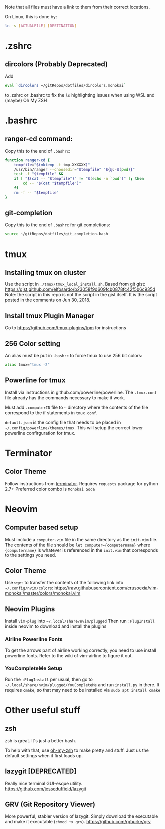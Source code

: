 Note that all files must have a link to them from their correct locations.

On Linux, this is done by:

```bash
ln -s [ACTUALFILE] [DESTINATION]
```
# .zshrc

## dircolors (Probably Deprecated)
 
Add
```bash
eval `dircolors ~/gitRepos/dotfiles/dircolors.monokai`
```
to .zshrc or .bashrc to fix the `ls` highlighting issues when using WSL and (maybe) Oh My ZSH 

# .bashrc

## ranger-cd command:
Copy this to the end of `.bashrc`:
```bash
function ranger-cd {
    tempfile="$(mktemp -t tmp.XXXXXX)"
    /usr/bin/ranger --choosedir="$tempfile" "${@:-$(pwd)}"
    test -f "$tempfile" &&
    if [ "$(cat -- "$tempfile")" != "$(echo -n `pwd`)" ]; then
        cd -- "$(cat "$tempfile")"
    fi
    rm -f -- "$tempfile"
}
```
## git-completion

Copy this to the end of `.bashrc` for git completions:

```bash
source ~/gitRepos/dotfiles/git_completion.bash
```

# tmux

## Installing tmux on cluster
Use the script in `./tmux/tmux_local_install.sh`. Based from git gist: https://gist.github.com/elfosardo/b23058f9d609fcb0878fc42f5b6c935d
Note: the script in this repo is not the script in the gist itself. It is the script posted in the comments on Jun 30, 2018.

## Install tmux Plugin Manager
Go to https://github.com/tmux-plugins/tpm for instructions

## 256 Color setting
An alias must be put in `.bashrc` to force tmux to use 256 bit colors:

```bash
alias tmux="tmux -2"
```
## Powerline for tmux
Install via instructions in github.com/powerline/powerline. The `.tmux.conf` file already has the commands necessary to make it work.

Must add `.computerID` file to `~` directory where the contents of the file correspond to the if statements in `tmux.conf`.

`default.json` is the config file that needs to be placed in `~/.config/powerline/themes/tmux`. This will setup the correct lower powerline confirguration for tmux.

# Terminator

## Color Theme
Follow instructions from [terminator](https://github.com/EliverLara/terminator-themes).
Requires `requests` package for python 2.7+
Preferred color combo is `Monokai Soda`

# Neovim

## Computer based setup
Must include a `computer.vim` file in the same directory as the `init.vim` file. The contents of the file should be `let computer={computername}` where `{computername}` is whatever is referenced in the `init.vim` that corresponds to the settings you need.

## Color Theme
Use `wget` to transfer the contents of the following link into `~/.config/nvim/colors`:
https://raw.githubusercontent.com/crusoexia/vim-monokai/master/colors/monokai.vim

## Neovim Plugins
Install `vim-plug` into `~/.local/share/nvim/plugged`
Then run `:PlugInstall` inside neovim to download and install the plugins

### Airline Powerline Fonts
To get the arrows part of airline working correctly, you need to use install powerline fonts. Refer to the wiki of vim-airline to figure it out.

### YouCompleteMe Setup
Run the `:PlugInstall` per usual, then go to `~/.local/share/nvim/plugged/YouCompleteMe` and run `install.py` in there. It requires `cmake`, so that may need to be installed via `sudo apt install cmake`

# Other useful stuff

## zsh
zsh is great. It's just a better bash.

To help with that, use [oh-my-zsh](https://github.com/robbyrussell/oh-my-zsh) to make pretty and stuff. Just us the default settings when it first loads up.

## lazygit [DEPRECATED]
Really nice terminal GUI-esque utility. https://github.com/jesseduffield/lazygit

## GRV (Git Repository Viewer)
More powerful, stabler version of lazygit. Simply download the executable and make it executable (`chmod +x grv`).  https://github.com/rgburke/grv

